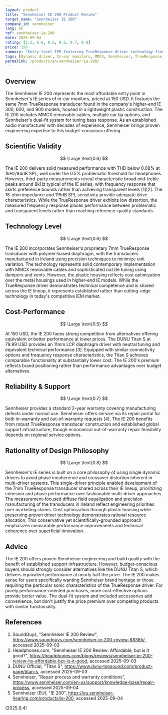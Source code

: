 ```yaml
---
layout: product
title: "Sennheiser IE 200 Product Review"
target_name: "Sennheiser IE 200"
company_id: sennheiser
lang: en
ref: sennheiser-ie-200
date: 2025-09-04
rating: [3.2, 0.6, 0.6, 0.5, 0.7, 0.8]
price: 150
summary: "Entry-level IEM featuring TrueResponse driver technology from higher-end models, but faces strong competition from budget alternatives with equivalent performance at significantly lower prices."
tags: [Dynamic driver, In-ear monitors, MMCX, Sennheiser, TrueResponse, Wired]
permalink: /products/en/sennheiser-ie-200/
---
```

## Overview

The Sennheiser IE 200 represents the most affordable entry point in Sennheiser's IE series of in-ear monitors, priced at 150 USD. It features the same 7mm TrueResponse transducer found in the company's higher-end IE 300, 600, and 900 models, housed in a lightweight plastic construction. The IE 200 includes MMCX removable cables, multiple ear tip options, and Sennheiser's dual-fit system for tuning bass response. As an established audio manufacturer with decades of experience, Sennheiser brings proven engineering expertise to this budget-conscious offering.

## Scientific Validity

$$ \Large \text{0.6} $$

The IE 200 delivers solid measured performance with THD below 0.08% at 1kHz/94dB SPL, well under the 0.5% problematic threshold for headphones. However, third-party measurements reveal characteristic broad mid-treble peaks around 8kHz typical of the IE series, with frequency response that skirts preference bounds rather than achieving transparent levels [1][2]. The 18-ohm impedance and 119dB SPL sensitivity provide adequate drive characteristics. While the TrueResponse driver exhibits low distortion, the measured frequency response places performance between problematic and transparent levels rather than reaching reference-quality standards.

## Technology Level

$$ \Large \text{0.6} $$

The IE 200 incorporates Sennheiser's proprietary 7mm TrueResponse transducer with polymer-based diaphragm, with the transducers manufactured in Ireland using precision techniques to minimize unit variation. The technology represents solid contemporary implementation with MMCX removable cables and sophisticated nozzle tuning using dampers and vents. However, the plastic housing reflects cost optimization over the metal housings used in higher-end IE models. While the TrueResponse driver demonstrates technical competence and is shared across the IE lineup, it represents established rather than cutting-edge technology in today's competitive IEM market.

## Cost-Performance

$$ \Large \text{0.5} $$

At 150 USD, the IE 200 faces strong competition from alternatives offering equivalent or better performance at lower prices. The DUNU Titan S at 79.99 USD provides an 11mm LCP diaphragm driver with neutral tuning and equivalent technical performance [3]. Equipped with similar connectivity options and frequency response characteristics, the Titan S achieves comparable functionality at substantially lower cost. The IE 200's premium reflects brand positioning rather than performance advantages over budget alternatives.

## Reliability & Support

$$ \Large \text{0.7} $$

Sennheiser provides a standard 2-year warranty covering manufacturing defects under normal use. Sennheiser offers service via its repair portal for both in-warranty and out-of-warranty requests [4]. The IE 200 benefits from robust TrueResponse transducer construction and established global support infrastructure, though economical out-of-warranty repair feasibility depends on regional service options.

## Rationality of Design Philosophy

$$ \Large \text{0.8} $$

Sennheiser's IE series is built on a core philosophy of using single dynamic drivers to avoid phase incoherence and crossover distortion inherent in multi-driver systems. This single-driver principle enabled development of the 7mm TrueResponse transducer shared across their IE lineup, prioritizing cohesion and phase performance over fashionable multi-driver approaches. The measurement-focused diffuse field equalization and precision manufacturing of the transducers in Ireland reflect engineering priorities over marketing claims. Cost optimization through plastic housing while preserving proven driver technology demonstrates rational resource allocation. This conservative yet scientifically-grounded approach emphasizes measurable performance improvements and technical coherence over superficial innovation.

## Advice

The IE 200 offers proven Sennheiser engineering and build quality with the benefit of established support infrastructure. However, budget-conscious buyers should strongly consider alternatives like the DUNU Titan S, which delivers equivalent performance at nearly half the price. The IE 200 makes sense for users specifically wanting Sennheiser brand heritage or those requiring the particular sonic characteristics of the TrueResponse driver. For purely performance-oriented purchases, more cost-effective options provide better value. The dual-fit system and included accessories add convenience, but don't justify the price premium over competing products with similar functionality.

## References

1. SoundGuys, "Sennheiser IE 200 Review", https://www.soundguys.com/sennheiser-ie-200-review-88385/, accessed 2025-09-03  
2. Headphones.com, "Sennheiser IE 200 Review: Affordable, but is it good?", https://headphones.com/blogs/reviews/sennheiser-ie-200-review-its-affordable-but-is-it-good, accessed 2025-09-03  
3. DUNU Official, "Titan S", https://www.dunu-topsound.com/product-page/titan-s, accessed 2025-09-03  
4. Sennheiser, "Repair process and warranty conditions", https://www.sennheiser.com/en-us/support/knowledge-base/repair-process, accessed 2025-09-04  
5. Sennheiser (EU), "IE 200", https://eu.sennheiser-hearing.com/products/ie-200, accessed 2025-09-04

(2025.9.4)

